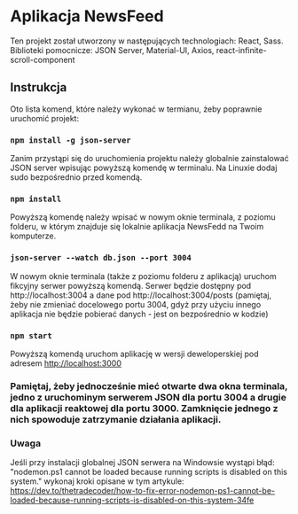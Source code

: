 # Aplikacja NewsFeed

Ten projekt został utworzony w następujących technologiach: React, Sass. Biblioteki pomocnicze: JSON Server, Material-UI, Axios, react-infinite-scroll-component

## Instrukcja 

Oto lista komend, które należy wykonać w termianu, żeby poprawnie uruchomić projekt:


### `npm install -g json-server` 
Zanim przystąpi się do uruchomienia projektu należy globalnie zainstalować JSON server wpisując powyższą komendę w terminalu. Na Linuxie dodaj sudo bezpośrednio przed komendą.

### `npm install` 
Powyższą komendę należy wpisać w nowym oknie terminala, z poziomu folderu, w którym znajduje się lokalnie aplikacja NewsFedd na Twoim komputerze.

### `json-server --watch db.json --port 3004` 
W nowym oknie terminala (także z poziomu folderu z aplikacją) uruchom fikcyjny serwer powyższą komendą. Serwer będzie dostępny pod http://localhost:3004 a dane pod http://localhost:3004/posts (pamiętaj, żeby nie zmieniać docelowego portu 3004, gdyż przy użyciu innego aplikacja nie będzie pobierać danych - jest on bezpośrednio w kodzie)

### `npm start` 
Powyższą komendą uruchom aplikację w wersji deweloperskiej pod adresem [http://localhost:3000](http://localhost:3000)


### Pamiętaj, żeby jednocześnie mieć otwarte dwa okna terminala, jedno z uruchominym serwerem JSON dla portu 3004 a drugie dla aplikacji reaktowej dla portu 3000. Zamknięcie jednego z nich spowoduje zatrzymanie działania aplikacji.


### Uwaga
Jeśli przy instalacji globalnej JSON serwera na Windowsie wystąpi błąd: "nodemon.ps1 cannot be loaded because running scripts is disabled on this system." wykonaj kroki opisane w tym artykule: https://dev.to/thetradecoder/how-to-fix-error-nodemon-ps1-cannot-be-loaded-because-running-scripts-is-disabled-on-this-system-34fe 


